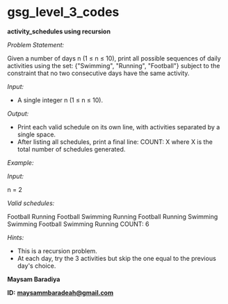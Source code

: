# gsg_level_3_codes
**activity_schedules using recursion**

*Problem Statement:*

  Given a number of days n (1 ≤ n ≤ 10), print all possible sequences of daily activities using the set:
  {"Swimming", "Running", "Football"}
  subject to the constraint that no two consecutive days have the same activity.
  
*Input:*
  - A single integer n (1 ≤ n ≤ 10).

*Output:*
  - Print each valid schedule on its own line, with activities separated by a single space.
  - After listing all schedules, print a final line: COUNT: X where X is the total number of schedules
  generated.

*Example:*

*Input:*

n = 2

*Valid schedules:*

Football Running
Football Swimming
Running Football
Running Swimming
Swimming Football
Swimming Running
COUNT: 6

*Hints:*

  - This is a recursion problem.
  - At each day, try the 3 activities but skip the one equal to the previous day's choice.


**Maysam Baradiya**

**ID:** **maysammbaradeah@gmail.com**
